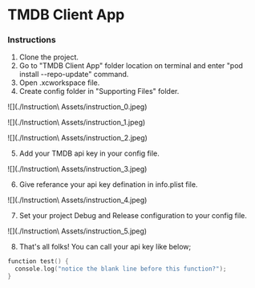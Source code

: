 # TMDB Client App

### Instructions
1. Clone the project.
2. Go to "TMDB Client App" folder location on terminal and enter "pod install --repo-update" command.
3. Open .xcworkspace file.
4. Create config folder in "Supporting Files" folder.

![](./Instruction\ Assets/instruction_0.jpeg)

![](./Instruction\ Assets/instruction_1.jpeg)

![](./Instruction\ Assets/instruction_2.jpeg)
    
5. Add your TMDB api key in your config file.

![](./Instruction\ Assets/instruction_3.jpeg)
    
6. Give referance your api key defination in info.plist file.

![](./Instruction\ Assets/instruction_4.jpeg)
    
7. Set your project Debug and Release configuration to your config file.

![](./Instruction\ Assets/instruction_5.jpeg)
    
8. That's all folks! You can call your api key like below;

```swift
function test() {
  console.log("notice the blank line before this function?");
}
```
